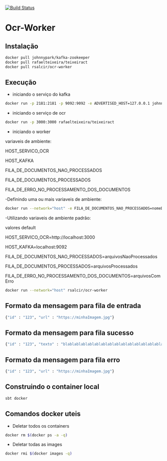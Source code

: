 [![Build Status](https://travis-ci.org/rsalcir/ocr-worker.svg?branch=master)](https://travis-ci.org/rsalcir/ocr-worker)

# Ocr-Worker

## Instalação
``` sh
docker pull johnnypark/kafka-zookeeper
docker pull rafaelteixeira/teixeiract
docker pull rsalcir/ocr-worker
```

## Execução
* iniciando o serviço do kafka
``` sh
docker run -p 2181:2181 -p 9092:9092 -e ADVERTISED_HOST=127.0.0.1 johnnypark/kafka-zookeeper
```
* iniciando o serviço de ocr
``` sh
docker run -p 3000:3000 rafaelteixeira/teixeiract
```
* iniciando o worker

variaveis de ambiente:

HOST_SERVICO_OCR

HOST_KAFKA

FILA_DE_DOCUMENTOS_NAO_PROCESSADOS

FILA_DE_DOCUMENTOS_PROCESSADOS

FILA_DE_ERRO_NO_PROCESSAMENTO_DOS_DOCUMENTOS

-Definindo uma ou mais variaveis de ambiente:

``` sh
docker run --network="host" -e FILA_DE_DOCUMENTOS_NAO_PROCESSADOS=nomeDaFilaDeNaoProcessados -e FILA_DE_DOCUMENTOS_PROCESSADOS=nomeDaFilaDeProcessado -e ... rsalcir/ocr-worker
```
-Utilizando variaveis de ambiente padrão:

valores default

HOST_SERVICO_OCR=http://localhost:3000

HOST_KAFKA=localhost:9092

FILA_DE_DOCUMENTOS_NAO_PROCESSADOS=arquivosNaoProcessados

FILA_DE_DOCUMENTOS_PROCESSADOS=arquivosProcessados

FILA_DE_ERRO_NO_PROCESSAMENTO_DOS_DOCUMENTOS=arquivosComErro
``` sh
docker run --network="host" rsalcir/ocr-worker
```
## Formato da mensagem para fila de entrada
``` sh
{"id" : "123", "url" : "https://minhaImagem.jpg"}
```
## Formato da mensagem para fila sucesso
``` sh
{"id" : "123", "texto" : "blablablablablablablablablablablablablablablablablabla..."}
```
## Formato da mensagem para fila erro
``` sh
{"id" : "123", "url" : "https://minhaImagem.jpg"}
```
## Construindo o container local
``` sh
sbt docker
```
## Comandos docker uteis
* Deletar todos os containers
``` sh
docker rm $(docker ps -a -q)
```
* Deletar todas as images
``` sh
docker rmi $(docker images -q)
 ```
